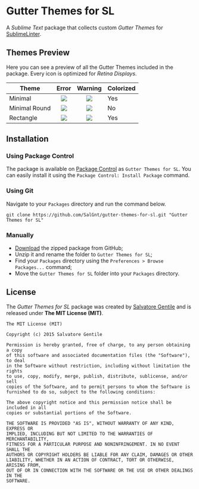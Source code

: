 Gutter Themes for SL
====================
A _Sublime Text_ package that collects custom _Gutter Themes_ for [SublimeLinter](https://github.com/SublimeLinter/SublimeLinter3).

## Themes Preview
Here you can see a preview of all the Gutter Themes included in the package. Every icon is optimized for _Retina Displays_.

| Theme                   | Error                       | Warning                     | Colorized |
| ----------------------- | :-------------------------: | :-------------------------: | --------- |
| Minimal                 | ![](https://db.tt/BQdyVfKF) | ![](https://db.tt/WNYX07o3) | Yes       |
| Minimal Round           | ![](https://db.tt/Qa8BjYZs) | ![](https://db.tt/hTXauQzk) | No        |
| Rectangle               | ![](https://db.tt/BcsDb1uh) | ![](https://db.tt/hlCVrzlJ) | Yes       |

## Installation
### Using Package Control
The package is available on [Package Control](https://packagecontrol.io) as `Gutter Themes for SL`. You can easily install it using the `Package Control: Install Package` command.

### Using Git
Navigate to your `Packages` directory and run the command below.

    git clone https://github.com/SalGnt/gutter-themes-for-sl.git "Gutter Themes for SL"

### Manually
- [Download](https://github.com/SalGnt/gutter-themes-for-sl/archive/master.zip) the zipped package from GitHub;
- Unzip it and rename the folder to `Gutter Themes for SL`;
- Find your `Packages` directory using the `Preferences > Browse Packages...` command;
- Move the `Gutter Themes for SL` folder into your `Packages` directory.


## License
The _Gutter Themes for SL_ package was created by [Salvatore Gentile](https://twitter.com/_sgentile) and is released under **The MIT License (MIT)**.

    The MIT License (MIT)

    Copyright (c) 2015 Salvatore Gentile

    Permission is hereby granted, free of charge, to any person obtaining a copy
    of this software and associated documentation files (the "Software"), to deal
    in the Software without restriction, including without limitation the rights
    to use, copy, modify, merge, publish, distribute, sublicense, and/or sell
    copies of the Software, and to permit persons to whom the Software is
    furnished to do so, subject to the following conditions:

    The above copyright notice and this permission notice shall be included in all
    copies or substantial portions of the Software.

    THE SOFTWARE IS PROVIDED "AS IS", WITHOUT WARRANTY OF ANY KIND, EXPRESS OR
    IMPLIED, INCLUDING BUT NOT LIMITED TO THE WARRANTIES OF MERCHANTABILITY,
    FITNESS FOR A PARTICULAR PURPOSE AND NONINFRINGEMENT. IN NO EVENT SHALL THE
    AUTHORS OR COPYRIGHT HOLDERS BE LIABLE FOR ANY CLAIM, DAMAGES OR OTHER
    LIABILITY, WHETHER IN AN ACTION OF CONTRACT, TORT OR OTHERWISE, ARISING FROM,
    OUT OF OR IN CONNECTION WITH THE SOFTWARE OR THE USE OR OTHER DEALINGS IN THE
    SOFTWARE.
